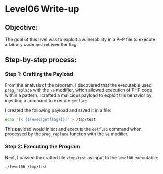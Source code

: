 # Level06 Write-up

## Objective:

The goal of this level was to exploit a vulnerability in a PHP file to execute arbitrary code and retrieve the flag.

## Step-by-step process:

### Step 1: Crafting the Payload

From the analysis of the program, I discovered that the executable used `preg_replace` with the `\e` modifier, which allowed execution of PHP code within a pattern. I crafted a malicious payload to exploit this behavior by injecting a command to execute `getflag`.

I created the following payload and saved it in a file:

```bash
echo '[x {${exec(getflag)}}]' > /tmp/test
```

This payload would inject and execute the `getflag` command when processed by the `preg_replace` function with the `\e` modifier.

### Step 2: Executing the Program

Next, I passed the crafted file `/tmp/test` as input to the `level06` executable:

```bash
./level06 /tmp/test
```
